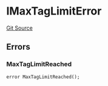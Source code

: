 # IMaxTagLimitError
[Git Source](https://github.com/thrackle-io/rules-protocol/blob/d0344b27291308c442daefb74b46bb81740099e4/src/interfaces/IErrors.sol)


## Errors
### MaxTagLimitReached

```solidity
error MaxTagLimitReached();
```

